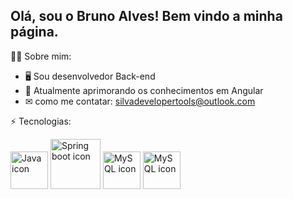 ## Olá, sou o Bruno Alves! Bem vindo a minha página.

🧑‍💻 Sobre mim:

* 🖥 Sou desenvolvedor Back-end
* 🌱 Atualmente aprimorando os conhecimentos em Angular
* ✉ como me contatar: silvadevelopertools@outlook.com

⚡ Tecnologias: 

  <div padding="10px">
    <img src="https://camo.githubusercontent.com/4092662a73c63ee503cfcef4e2d570b289df0ce38323082057313cd7999dd3fe/68747470733a2f2f63646e2e6a7364656c6976722e6e65742f67682f64657669636f6e732f64657669636f6e2f69636f6e732f6a6176612f6a6176612d706c61696e2e737667" width="60" height="60" alt="Java icon">  
    <img src="https://www.logo.wine/a/logo/Spring_Framework/Spring_Framework-Logo.wine.svg" width="80" height="80" alt="Spring boot icon">  
    <img src="https://vetores.org/d/mysql.svg" width="60" height="60" alt="MySQL icon">  
    <img src="https://www.logo.wine/a/logo/PostgreSQL/PostgreSQL-Logo.wine.svg" width="60" height="60" alt="MySQL icon">  
  </div>




